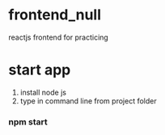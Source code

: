 # frontend_null
reactjs frontend for practicing

# start app 
1. install node js 
2. type in command line from project folder 
### npm start
